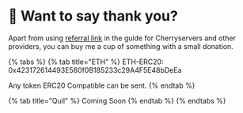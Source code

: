 # 💟 Want to say thank you?

Apart from using [referral link](release-notes-and-prerequisites/required-hardware.md) in the guide for Cherryservers and other providers, you can buy me a cup of something with a small donation.

{% tabs %}
{% tab title="ETH" %}
ETH-ERC20: 0x423172614493E560f0B185233c29A4F5E48bDeEa

Any token ERC20 Compatible can be sent.
{% endtab %}

{% tab title="Quil" %}
Coming Soon
{% endtab %}
{% endtabs %}
